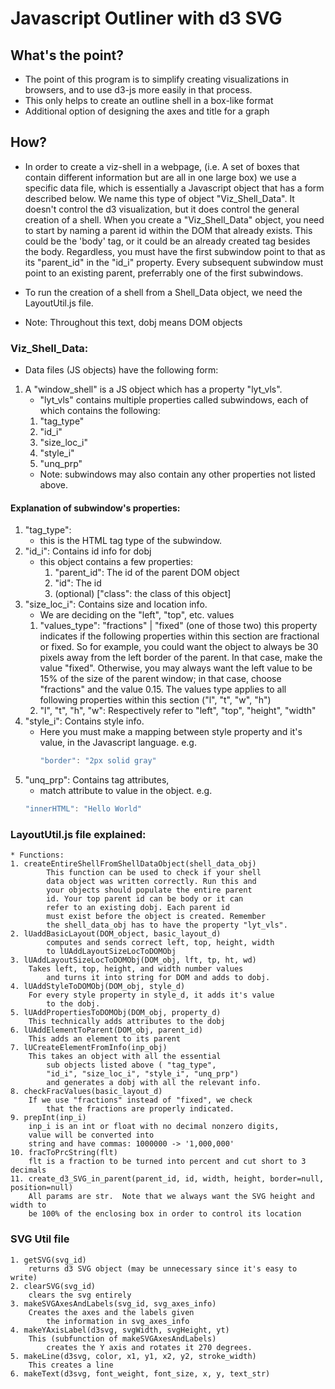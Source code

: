 # Javascript Outliner with d3 SVG

## What's the point?
* The point of this program is to simplify creating visualizations
    in browsers, and to use d3-js more easily in that process.
* This only helps to create an outline shell in a box-like format
* Additional option of designing the axes and title for a graph

    

## How?
* In order to create a viz-shell in a webpage, (i.e. A set of boxes
    that contain different information but are all in one
    large box) we use a specific data file, which is essentially
    a Javascript object that has a form described below. We
    name this type of object "Viz_Shell_Data". It doesn't control
    the d3 visualization, but it does control
    the general creation of a shell. When you create a "Viz_Shell_Data"
    object, you need to start by naming a parent id within the DOM
    that already exists. This could be the 'body' tag, or it could
    be an already created tag besides the body. Regardless, you must
    have the first subwindow point to that as its "parent_id" in the
    "id_i" property. Every subsequent subwindow must point to an existing
    parent, preferrably one of the first subwindows.
* To run the creation of a shell from a Shell_Data object, we need
    the LayoutUtil.js file.


* Note: Throughout this text, dobj means DOM objects

### Viz_Shell_Data:
 * Data files (JS objects) have the following form:
1. A "window_shell" is a JS object which has
    a property "lyt_vls".
    * "lyt_vls" contains multiple properties called subwindows, each of which contains the following: 
    1. "tag_type"
    2. "id_i"
    3. "size_loc_i"
    4. "style_i"
    5. "unq_prp"
    * Note: subwindows may also contain any other properties not listed above.

#### Explanation of subwindow's properties:
1. "tag_type":
    * this is the HTML tag type of the subwindow.
2. "id_i": Contains id info for dobj
    * this object contains a few properties:
        1. "parent_id": The id of the parent DOM object
        2. "id": The id 
        3. (optional) ["class": the class of this object]
3. "size_loc_i": Contains size and location info.
    * We are deciding on the "left", "top", etc. values
    1. "values_type": "fractions" | "fixed" (one of those two)
        this property indicates if the 
        following properties within this section
        are fractional or fixed. So for example,
        you could want the object to always be 
        30 pixels away from the left border of the
        parent. In that case,
        make the value "fixed". Otherwise, you may
        always want the left value to be 15% of the
        size of the parent window; in that case,
        choose "fractions" and the value 0.15. 
        The values type applies
        to all following properties within this 
        section ("l", "t", "w", "h")
    2. "l", "t", "h", "w": Respectively refer to
        "left", "top", "height", "width"
4. "style_i": Contains style info.
    * Here you must make a mapping between style property
        and it's value, in the Javascript language. e.g.
        ```Javascript 
        "border": "2px solid gray"
        ```
5. "unq_prp": Contains tag attributes, 
    * match attribute to value in the object. e.g. 
    ```Javascript
    "innerHTML": "Hello World" 
    ```



### LayoutUtil.js file explained:
    * Functions:
    1. createEntireShellFromShellDataObject(shell_data_obj)
            This function can be used to check if your shell
            data object was written correctly. Run this and
            your objects should populate the entire parent
            id. Your top parent id can be body or it can
            refer to an existing dobj. Each parent id
            must exist before the object is created. Remember
            the shell_data_obj has to have the property "lyt_vls".
    2. lUaddBasicLayout(DOM_object, basic_layout_d)
            computes and sends correct left, top, height, width 
            to lUAddLayoutSizeLocToDOMObj
    3. lUAddLayoutSizeLocToDOMObj(DOM_obj, lft, tp, ht, wd)
        Takes left, top, height, and width number values
            and turns it into string for DOM and adds to dobj.
    4. lUAddStyleToDOMObj(DOM_obj, style_d)
        For every style property in style_d, it adds it's value
            to the dobj.
    5. lUAddPropertiesToDOMObj(DOM_obj, property_d)
        This technically adds attributes to the dobj
    6. lUAddElementToParent(DOM_obj, parent_id)
        This adds an element to its parent
    7. lUCreateElementFromInfo(inp_obj)
        This takes an object with all the essential
            sub objects listed above ( "tag_type",
            "id_i", "size_loc_i", "style_i", "unq_prp")
            and generates a dobj with all the relevant info.
    8. checkFracValues(basic_layout_d)
        If we use "fractions" instead of "fixed", we check
            that the fractions are properly indicated.
    9. prepInt(inp_i)
        inp_i is an int or float with no decimal nonzero digits, 
        value will be converted into
        string and have commas: 1000000 -> '1,000,000'
    10. fracToPrcString(flt)
        flt is a fraction to be turned into percent and cut short to 3 decimals
    11. create_d3_SVG_in_parent(parent_id, id, width, height, border=null, position=null)
        All params are str.  Note that we always want the SVG height and width to
        be 100% of the enclosing box in order to control its location

### SVG Util file
    1. getSVG(svg_id)
        returns d3 SVG object (may be unnecessary since it's easy to write)
    2. clearSVG(svg_id)
        clears the svg entirely
    3. makeSVGAxesAndLabels(svg_id, svg_axes_info)
        Creates the axes and the labels given
            the information in svg_axes_info
    4. makeYAxisLabel(d3svg, svgWidth, svgHeight, yt)
        This (subfunction of makeSVGAxesAndLabels) 
            creates the Y axis and rotates it 270 degrees.
    5. makeLine(d3svg, color, x1, y1, x2, y2, stroke_width)
        This creates a line
    6. makeText(d3svg, font_weight, font_size, x, y, text_str)

